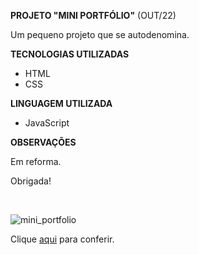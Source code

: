 **PROJETO "MINI PORTFÓLIO"** (OUT/22)

<p>Um pequeno projeto que se autodenomina.</p>

**TECNOLOGIAS UTILIZADAS**

- HTML
- CSS

**LINGUAGEM UTILIZADA**

- JavaScript

**OBSERVAÇÕES**

<p>Em reforma.</p>

<p>Obrigada!</p>
<br>

![mini_portfolio](https://github.com/carolinaoftinoco/projeto-mini-portfolio/assets/110881696/849d65e2-b535-4456-afb1-2cc5b7f95725)

Clique [aqui](https://carolinaoftinoco.github.io/projeto-mini-portfolio/) para conferir.
